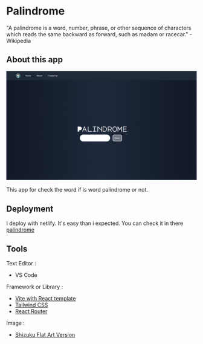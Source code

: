 # Palindrome

"A palindrome is a word, number, phrase, or other sequence of characters which reads the same backward as forward, such as madam or racecar." - Wikipedia

## About this app

![Gambar](/src/img/LandingPage.png)

This app for check the word if is word palindrome or not.

## Deployment

I deploy with netlify. It's easy than i expected. You can check it in there [palindrome](https://palindrome-zhafranbahij.netlify.app/)

## Tools

Text Editor :

- VS Code

Framework or Library :

- [Vite with React template](https://vitejs.dev/guide/)
- [Tailwind CSS](https://tailwindcss.com/)
- [React Router](https://reactrouter.com/docs/en/v6)

Image :

- [Shizuku Flat Art Version](https://www.pixiv.net/en/artworks/92801615)
